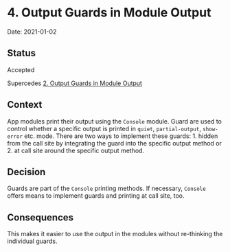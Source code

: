 # 4. Output Guards in Module Output

Date: 2021-01-02

## Status

Accepted

Supercedes [2. Output Guards in Module Output](0002-output-guards-in-module-output.md)

## Context

App modules print their output using the `Console` module. Guard are used to control whether a specific output is printed in `quiet`, `partial-output`, `show-error` etc. mode. There are two ways to implement these guards: 1. hidden from the call site by integrating the guard into the specific output method  or 2. at call site around the specific output method.

## Decision

Guards are part of the `Console` printing methods. If necessary, `Console` offers means to implement guards and printing at call site, too.

## Consequences

This makes it easier to use the output in the modules without re-thinking the individual guards.
